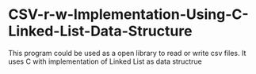 # CSV-r-w-Implementation-Using-C-Linked-List-Data-Structure
This program could be used as a open library to read or write csv files. It uses C with implementation of Linked List as data structrue
